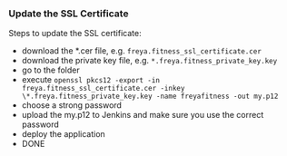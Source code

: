 ### Update the SSL Certificate
Steps to update the SSL certificate:
* download the *.cer file, e.g. `freya.fitness_ssl_certificate.cer`
* download the private key file, e.g. `*.freya.fitness_private_key.key`
* go to the folder
* execute `openssl pkcs12 -export -in freya.fitness_ssl_certificate.cer -inkey \*.freya.fitness_private_key.key -name freyafitness -out my.p12`
* choose a strong password
* upload the my.p12 to Jenkins and make sure you use the correct password
* deploy the application
* DONE 